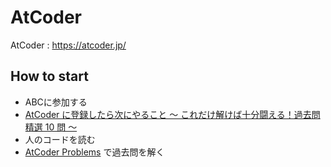 # AtCoder
AtCoder : https://atcoder.jp/

## How to start
* ABCに参加する
* [AtCoder に登録したら次にやること ～ これだけ解けば十分闘える！過去問精選 10 問 ～](https://qiita.com/drken/items/fd4e5e3630d0f5859067#5-%E9%81%8E%E5%8E%BB%E5%95%8F%E7%B2%BE%E9%81%B8-10-%E5%95%8F)
* 人のコードを読む
* [AtCoder Problems](https://kenkoooo.com/atcoder/) で過去問を解く
